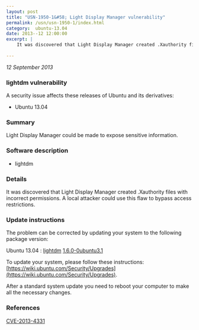 ```yaml
---
layout: post
title: "USN-1950-1&#58; Light Display Manager vulnerability"
permalink: /usn/usn-1950-1/index.html
category:  ubuntu-13.04
date: 2013--12 12:00:00
excerpt: |
    It was discovered that Light Display Manager created .Xauthority files with incorrect permissions. A local attacker could use this flaw to bypass access restrictions. 
    
--- 
```

 
 

*12 September 2013*

### lightdm vulnerability

A security issue affects these releases of Ubuntu and its derivatives:

* Ubuntu 13.04

### Summary

Light Display Manager could be made to expose sensitive information. 

### Software description

* lightdm 

### Details

It was discovered that Light Display Manager created .Xauthority files with incorrect permissions. A local attacker could use this flaw to bypass access restrictions. 

### Update instructions

The problem can be corrected by updating your system to the following package version:

Ubuntu 13.04
 : [lightdm](https://launchpad.net/ubuntu/+source/lightdm) <span> [1.6.0-0ubuntu3.1](https://launchpad.net/ubuntu/+source/lightdm/1.6.0-0ubuntu3.1) </span> 

To update your system, please follow these instructions: [https://wiki.ubuntu.com/Security/Upgrades](https://wiki.ubuntu.com/Security/Upgrades).

After a standard system update you need to reboot your computer to make all the necessary changes. 

### References

 
 [CVE-2013-4331](http://people.ubuntu.com/~ubuntu-security/cve/CVE-2013-4331)
 

